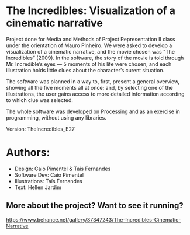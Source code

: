 The Incredibles: Visualization of a cinematic narrative
=========================
Project done for Media and Methods of Project Representation II class under the orientation of Mauro Pinheiro. We were asked to develop a visualization of a cinematic narrative, and the movie chosen was “The Incredibles” (2009). In the software, the story of the movie is told through Mr. Incredible’s eyes — 5 moments of his life were chosen, and each illustration holds little clues about the character’s curent situation.

The software was planned in a way to, first, present a general overview, showing all the five moments all at once; and, by selecting one of the illustrations, the user gains access to more detailed information according to which clue was selected.

The whole software was developed on Processing and as an exercise in 
programming, without using any libraries. 

Version: TheIncredibles_E27

# Authors:
- Design: Caio Pimentel & Taís Fernandes
- Software Dev: Caio Pimentel
- Illustrations: Taís Fernandes
- Text: Hellen Jardim

More about the project? Want to see it running?
-----------
https://www.behance.net/gallery/37347243/The-Incredibles-Cinematic-Narrative
